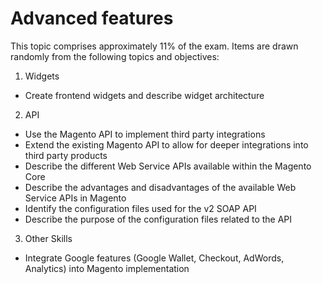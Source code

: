# Advanced features

This topic comprises approximately 11% of the exam. Items are drawn randomly from the
following topics and objectives:

1. Widgets
  * Create frontend widgets and describe widget architecture
2. API
  * Use the Magento API to implement third party integrations
  * Extend the existing Magento API to allow for deeper integrations into third party products
  * Describe the different Web Service APIs available within the Magento Core
  * Describe the advantages and disadvantages of the available Web Service APIs in Magento
  * Identify the configuration files used for the v2 SOAP API
  * Describe the purpose of the configuration files related to the API
3. Other Skills
  * Integrate Google features (Google Wallet, Checkout, AdWords, Analytics) into Magento implementation

